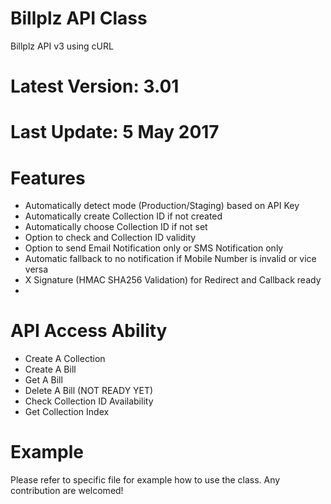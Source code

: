 # Billplz API Class
Billplz API v3 using cURL

# Latest Version: 3.01
# Last Update: 5 May 2017

# Features

- Automatically detect mode (Production/Staging) based on API Key
- Automatically create Collection ID if not created
- Automatically choose Collection ID if not set
- Option to check and Collection ID validity
- Option to send Email Notification only or SMS Notification only
- Automatic fallback to no notification if Mobile Number is invalid or vice versa
- X Signature (HMAC SHA256 Validation) for Redirect and Callback ready
- 

# API Access Ability

- Create A Collection
- Create A Bill
- Get A Bill
- Delete A Bill (NOT READY YET)
- Check Collection ID Availability
- Get Collection Index

# Example

Please refer to specific file for example how to use the class. Any contribution are welcomed!
